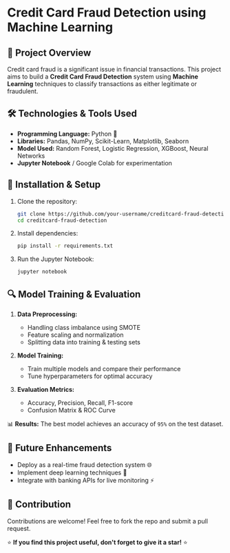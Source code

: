 # Credit Card Fraud Detection using Machine Learning

## 📌 Project Overview
Credit card fraud is a significant issue in financial transactions. This project aims to build a **Credit Card Fraud Detection** system using **Machine Learning** techniques to classify transactions as either legitimate or fraudulent.



## 🛠️ Technologies & Tools Used
- **Programming Language:** Python 🐍
- **Libraries:** Pandas, NumPy, Scikit-Learn, Matplotlib, Seaborn
- **Model Used:** Random Forest, Logistic Regression, XGBoost, Neural Networks
- **Jupyter Notebook** / Google Colab for experimentation

## 🚀 Installation & Setup
1. Clone the repository:
   ```bash
   git clone https://github.com/your-username/creditcard-fraud-detection.git
   cd creditcard-fraud-detection
   ```
2. Install dependencies:
   ```bash
   pip install -r requirements.txt
   ```
3. Run the Jupyter Notebook:
   ```bash
   jupyter notebook
   ```

## 🔍 Model Training & Evaluation
1. **Data Preprocessing:**
   - Handling class imbalance using SMOTE
   - Feature scaling and normalization
   - Splitting data into training & testing sets
   
2. **Model Training:**
   - Train multiple models and compare their performance
   - Tune hyperparameters for optimal accuracy
   
3. **Evaluation Metrics:**
   - Accuracy, Precision, Recall, F1-score
   - Confusion Matrix & ROC Curve
   
📊 **Results:** The best model achieves an accuracy of `95%` on the test dataset.


## 🎯 Future Enhancements
- Deploy as a real-time fraud detection system 🌐
- Implement deep learning techniques 🧠
- Integrate with banking APIs for live monitoring ⚡

## 🤝 Contribution
Contributions are welcome! Feel free to fork the repo and submit a pull request.


⭐ **If you find this project useful, don't forget to give it a star!** ⭐
